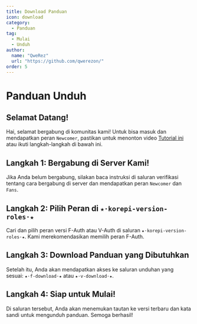 ```yaml
---
title: Download Panduan
icon: download
category:
  - Panduan
tag:
  - Mulai
  - Unduh
author:
  name: "QweRez"
  url: "https://github.com/qwerezon/"
order: 5
---
```


# Panduan Unduh

## Selamat Datang!

Hai, selamat bergabung di komunitas kami! Untuk bisa masuk dan mendapatkan peran `Newcomer`, pastikan untuk menonton video [Tutorial ini](https://youtu.be/4gm6JzAnq4w?si=DS00t4anVCT4O_4I) atau ikuti langkah-langkah di bawah ini.

## Langkah 1: Bergabung di Server Kami!

Jika Anda belum bergabung, silakan baca instruksi di saluran verifikasi tentang cara bergabung di server dan mendapatkan peran `Newcomer` dan `Fans`.

## Langkah 2: Pilih Peran di `★⋅korepi-version-roles⋅★`

Cari dan pilih peran versi F-Auth atau V-Auth di saluran `★⋅korepi-version-roles⋅★`. Kami merekomendasikan memilih peran F-Auth.

## Langkah 3: Download Panduan yang Dibutuhkan

Setelah itu, Anda akan mendapatkan akses ke saluran unduhan yang sesuai: `★⋅f-download⋅★` atau `★⋅v-download⋅★`.

## Langkah 4: Siap untuk Mulai!

Di saluran tersebut, Anda akan menemukan tautan ke versi terbaru dan kata sandi untuk mengunduh panduan. Semoga berhasil!
